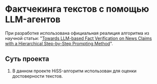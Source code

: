 # Фактчекинга текстов с помощью LLM-агентов

При разработке использована официальная реалиция алгоритма из научной статьи: "[Towards LLM-based Fact Verification on News Claims with a Hierarchical Step-by-Step Prompting Method](https://arxiv.org/abs/2310.00305)".

## Суть проекта

1. В данном проекте HiSS-алгоритм использован для оценки достоверности текстов.

